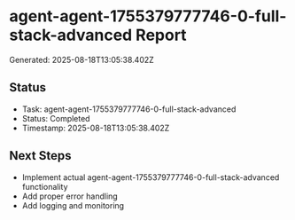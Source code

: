# agent-agent-1755379777746-0-full-stack-advanced Report

Generated: 2025-08-18T13:05:38.402Z

## Status
- Task: agent-agent-1755379777746-0-full-stack-advanced
- Status: Completed
- Timestamp: 2025-08-18T13:05:38.402Z

## Next Steps
- Implement actual agent-agent-1755379777746-0-full-stack-advanced functionality
- Add proper error handling
- Add logging and monitoring
